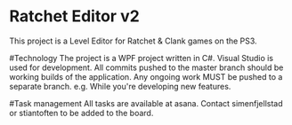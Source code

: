 # Ratchet Editor v2
This project is a Level Editor for Ratchet &amp; Clank games on the PS3. 

#Technology
The project is a WPF project written in C#. Visual Studio is used for development.
All commits pushed to the master branch should be working builds of the application. 
Any ongoing work MUST be pushed to a separate branch. e.g. While you're developing new features.

#Task management
All tasks are available at asana. Contact simenfjellstad or stiantoften to be added to the board.


